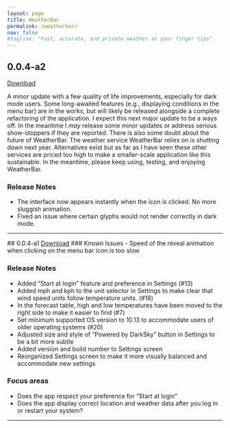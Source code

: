 ```yaml
---
layout: page
title: WeatherBar
permalink: /weatherbar/
nav: false
#tagline: "Fast, accurate, and private weather at your finger tips"
---
```

  
  
## 0.0.4-a2
<a href="{{site.baseurl}}/files/weatherbar-004a2.zip">Download</a>

A minor update with a few quality of life improvements, especially for dark mode users. Some long-awaited features (e.g., displaying conditions in the menu bar) are in the works, but will likely be released alongside a complete refactoring of the application. I expect this next major update to be a ways off. In the meantime I *may* release some minor updates or address serious show-stoppers if they are reported. 
There is also some doubt about the future of WeatherBar. The weather service WeatherBar relies on is shutting down next year. Alternatives exist but as far as I have seen these other services are priced too high to make a smaller-scale application like this sustainable. In the meantime, please keep using, testing, and enjoying WeatherBar. 
### Release Notes

- The interface now appears instantly when the icon is clicked. No more sluggish animation. 
- Fixed an issue where certain glyphs would not render correctly in dark mode. 


<hr />
## 0.0.4-a1
<a href="{{site.baseurl}}/files/weatherbar-004a1.zip">Download</a>
### Known Issues
- Speed of the reveal animation when clicking on the menu bar icon is too slow

### Release Notes
- Added “Start at login” feature and preference in Settings (#13)
- Added mph and kph to the unit selector in Settings to make clear that wind speed units follow temperature units. (#18)
- In the forecast table, high and low temperatures have been moved to the right side to make it easier to find (#7)
- Set minimum supported OS version to 10.13 to accommodate users of older operating systems (#20)
- Adjusted size and style of “Powered by DarkSky” button in Settings to be a bit more subtle
- Added version and build number to Settings screen
- Reorganized Settings screen to make it more visually balanced and accommodate new settings

### Focus areas
- Does the app respect your preference for “Start at login”
- Does the app display correct location and weather data after you log in or restart your system?
<hr />